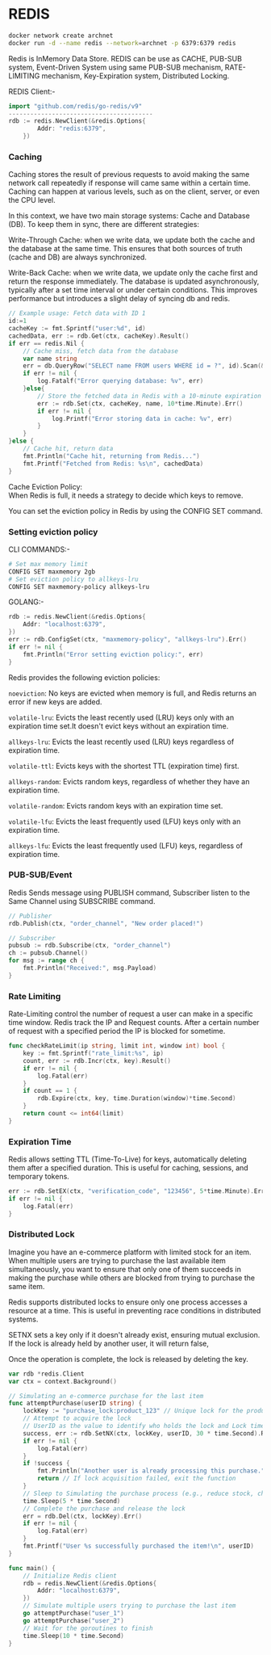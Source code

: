 
# REDIS

```bash
docker network create archnet
docker run -d --name redis --network=archnet -p 6379:6379 redis
```

Redis is InMemory Data Store. REDIS can be use as CACHE, PUB-SUB system, Event-Driven System using same PUB-SUB mechanism, RATE-LIMITING mechanism, Key-Expiration system, Distributed Locking.

REDIS Client:-
```go
import "github.com/redis/go-redis/v9"
----------------------------------------
rdb := redis.NewClient(&redis.Options{
		Addr: "redis:6379",
	})
```
### Caching
Caching stores the result of previous requests to avoid making the same network call repeatedly if response will came same within a certain time. Caching can happen at various levels, such as on the client, server, or even the CPU level.

In this context, we have two main storage systems: Cache and Database (DB). To keep them in sync, there are different strategies:

Write-Through Cache: when we write data, we update both the cache and the database at the same time. This ensures that both sources of truth (cache and DB) are always synchronized.

Write-Back Cache: when we write data, we update only the cache first and return the response immediately. The database is updated asynchronously, typically after a set time interval or under certain conditions. This improves performance but introduces a slight delay of syncing db and redis.

```go
// Example usage: Fetch data with ID 1
id:=1
cacheKey := fmt.Sprintf("user:%d", id)
cachedData, err := rdb.Get(ctx, cacheKey).Result()
if err == redis.Nil {
    // Cache miss, fetch data from the database
    var name string
    err = db.QueryRow("SELECT name FROM users WHERE id = ?", id).Scan(&name)
    if err != nil {
        log.Fatalf("Error querying database: %v", err)
    }else{
        // Store the fetched data in Redis with a 10-minute expiration
        err := rdb.Set(ctx, cacheKey, name, 10*time.Minute).Err()
        if err != nil {
			log.Printf("Error storing data in cache: %v", err)
		}
    }
}else {
	// Cache hit, return data
	fmt.Println("Cache hit, returning from Redis...")
	fmt.Printf("Fetched from Redis: %s\n", cachedData)
}
```

Cache Eviction Policy:  
When Redis is full, it needs a strategy to decide which keys to remove.

You can set the eviction policy in Redis by using the CONFIG SET command.

### Setting eviction policy
CLI COMMANDS:-
```bash
# Set max memory limit
CONFIG SET maxmemory 2gb
# Set eviction policy to allkeys-lru
CONFIG SET maxmemory-policy allkeys-lru
```
GOLANG:-
```go
rdb := redis.NewClient(&redis.Options{
    Addr: "localhost:6379",
})
err := rdb.ConfigSet(ctx, "maxmemory-policy", "allkeys-lru").Err()
if err != nil {
    fmt.Println("Error setting eviction policy:", err)
}
```

Redis provides the following eviction policies:

`noeviction`: No keys are evicted when memory is full, and Redis returns an error if new keys are added.

`volatile-lru`: Evicts the least recently used (LRU) keys only with an expiration time set.It doesn't evict keys without an expiration time.

`allkeys-lru`: Evicts the least recently used (LRU) keys regardless of expiration time.

`volatile-ttl`: Evicts keys with the shortest TTL (expiration time) first.

`allkeys-random`: Evicts random keys, regardless of whether they have an expiration time.

`volatile-random`: Evicts random keys with an expiration time set.

`volatile-lfu`: Evicts the least frequently used (LFU) keys only with an expiration time.

`allkeys-lfu`: Evicts the least frequently used (LFU) keys, regardless of expiration time.


### PUB-SUB/Event
Redis Sends message using PUBLISH command, Subscriber listen to the Same Channel using SUBSCRIBE command.

```go
// Publisher
rdb.Publish(ctx, "order_channel", "New order placed!")
```
```go
// Subscriber
pubsub := rdb.Subscribe(ctx, "order_channel")
ch := pubsub.Channel()
for msg := range ch {
    fmt.Println("Received:", msg.Payload)
}
```
### Rate Limiting
Rate-Limiting control the number of request a user can make in a specific time window.
Redis track the IP and Request counts. After a certain number of request with a specified period the IP is blocked for sometime.

```go
func checkRateLimit(ip string, limit int, window int) bool {
    key := fmt.Sprintf("rate_limit:%s", ip)
    count, err := rdb.Incr(ctx, key).Result()
    if err != nil {
        log.Fatal(err)
    }
    if count == 1 {
        rdb.Expire(ctx, key, time.Duration(window)*time.Second)
    }
    return count <= int64(limit)
}
```
### Expiration Time
Redis allows setting TTL (Time-To-Live) for keys, automatically deleting them after a specified duration. This is useful for caching, sessions, and temporary tokens.

```go
err := rdb.SetEX(ctx, "verification_code", "123456", 5*time.Minute).Err()
if err != nil {
    log.Fatal(err)
}
```
### Distributed Lock
Imagine you have an e-commerce platform with limited stock for an item. When multiple users are trying to purchase the last available item simultaneously, you want to ensure that only one of them succeeds in making the purchase while others are blocked from trying to purchase the same item.

Redis supports distributed locks to ensure only one process accesses a resource at a time. This is useful in preventing race conditions in distributed systems.

SETNX sets a key only if it doesn't already exist, ensuring mutual exclusion. If the lock is already held by another user, it will return false,

Once the operation is complete, the lock is released by deleting the key.

```go
var rdb *redis.Client
var ctx = context.Background()

// Simulating an e-commerce purchase for the last item
func attemptPurchase(userID string) {
    lockKey := "purchase_lock:product_123" // Unique lock for the product
    // Attempt to acquire the lock
    // UserID as the value to identify who holds the lock and Lock timeout to avoid deadlock
    success, err := rdb.SetNX(ctx, lockKey, userID, 30 * time.Second).Result() 
    if err != nil {
        log.Fatal(err)
    }
    if !success {
        fmt.Println("Another user is already processing this purchase.")
        return // If lock acquisition failed, exit the function
    }
    // Sleep to Simulating the purchase process (e.g., reduce stock, charge payment)
    time.Sleep(5 * time.Second) 
    // Complete the purchase and release the lock
    err = rdb.Del(ctx, lockKey).Err()
    if err != nil {
        log.Fatal(err)
    }
    fmt.Printf("User %s successfully purchased the item!\n", userID)
}

func main() {
    // Initialize Redis client
    rdb = redis.NewClient(&redis.Options{
        Addr: "localhost:6379", 
    })
    // Simulate multiple users trying to purchase the last item
    go attemptPurchase("user_1")
    go attemptPurchase("user_2")
    // Wait for the goroutines to finish
    time.Sleep(10 * time.Second)
}
```